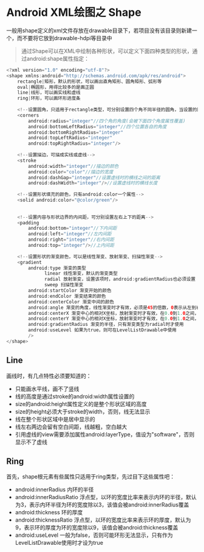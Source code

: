 # Android XML绘图之 Shape

一般用shape定义的xml文件存放在drawable目录下，若项目没有该目录则新建一个，而不要将它放到drawable-hdpi等目录中

> 通过Shape可以在XML中绘制各种形状，可以定义下面四种类型的形状，通过android:shape属性指定：

```java
<?xml version="1.0" encoding="utf-8"?>
<shape xmlns:android="http://schemas.android.com/apk/res/android">
    rectangle|矩形，默认的形状，可以画出直角矩形、圆角矩形、弧形等
    oval|椭圆形，用得比较多的是画正圆
    line|线形，可以画实线和虚线
    ring|环形，可以画环形进度条
    
    <!--设置圆角，只适用于rectangle类型，可分别设置四个角不同半径的圆角，当设置的圆角半径很大时，比如200dp，就可变成弧形边了-->
    <corners
        android:radius="integer"//四个角的角度(会被下面四个角度属性覆盖)  
        android:bottomLeftRadius="integer"//四个位置各自的角度
        android:bottomRightRadius="integer"     
        android:topLeftRadius="integer"
        android:topRightRadius="integer"/>
        
    <!--设置描边，可描成实线或虚线-->
    <stroke
        android:width="integer"//描边的颜色
        android:color="color"//描边的宽度
        android:dashGap="integer"//设置虚线时的横线之间的距离
        android:dashWidth="integer"/>//设置虚线时的横线长度
        
    <!--设置形状填充的颜色，只有android:color一个属性-->
    <solid android:color="@color/green"/>
    
    
    <!--设置内容与形状边界的内间距，可分别设置左右上下的距离-->
    <padding
        android:bottom="integer"//下内间距
        android:left="integer"//左内间距
        android:right="integer"//右内间距
        android:top="integer"/>//上内间距
    
    <!--设置形状的渐变颜色，可以是线性渐变、放射渐变、扫描性渐变-->   
    <gradient
        android:type 渐变的类型
              linear 线性渐变，默认的渐变类型
              radial 放射渐变，设置该项时，android:gradientRadius也必须设置
              sweep 扫描性渐变
        android:startColor 渐变开始的颜色
        android:endColor 渐变结束的颜色
        android:centerColor 渐变中间的颜色
        android:angle 渐变的角度，线性渐变时才有效，必须是45的倍数，0表示从左到右，90表示从下到上
        android:centerX 渐变中心的相对X坐标，放射渐变时才有效，在0.0到1.0之间，默认为0.5，表示在正中间
        android:centerY 渐变中心的相对X坐标，放射渐变时才有效，在0.0到1.0之间，默认为0.5，表示在正中间
        android:gradientRadius 渐变的半径，只有渐变类型为radial时才使用
        android:useLevel 如果为true，则可在LevelListDrawable中使用
        />
</shape>

```

## Line 

画线时，有几点特性必须要知道的：
- 只能画水平线，画不了竖线
- 线的高度是通过stroke的android:width属性设置的
- size的android:height属性定义的是整个形状区域的高度
- size的height必须大于stroke的width，否则，线无法显示
- 线在整个形状区域中是居中显示的
- 线左右两边会留有空白间距，线越粗，空白越大
- 引用虚线的view需要添加属性android:layerType，值设为"software"，否则显示不了虚线

## Ring

首先，shape根元素有些属性只适用于ring类型，先过目下这些属性吧：
- android:innerRadius 内环的半径
- android:innerRadiusRatio 浮点型，以环的宽度比率来表示内环的半径，默认为3，表示内环半径为环的宽度除以3，该值会被android:innerRadius覆盖
- android:thickness 环的厚度
- android:thicknessRatio 浮点型，以环的宽度比率来表示环的厚度，默认为9，表示环的厚度为环的宽度除以9，该值会被android:thickness覆盖
- android:useLevel 一般为false，否则可能环形无法显示，只有作为LevelListDrawable使用时才设为true




